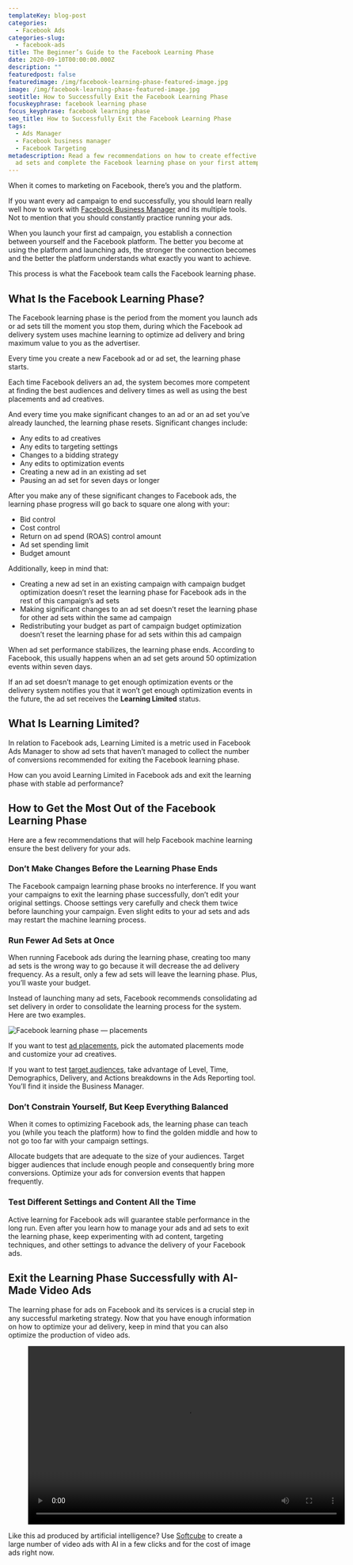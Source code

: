 ```yaml
---
templateKey: blog-post
categories:
  - Facebook Ads
categories-slug:
  - facebook-ads
title: The Beginner’s Guide to the Facebook Learning Phase
date: 2020-09-10T00:00:00.000Z
description: ""
featuredpost: false
featuredimage: /img/facebook-learning-phase-featured-image.jpg
image: /img/facebook-learning-phase-featured-image.jpg
seotitle: How to Successfully Exit the Facebook Learning Phase
focuskeyphrase: facebook learning phase
focus_keyphrase: facebook learning phase
seo_title: How to Successfully Exit the Facebook Learning Phase
tags:
  - Ads Manager
  - Facebook business manager
  - Facebook Targeting
metadescription: Read a few recommendations on how to create effective Facebook
  ad sets and complete the Facebook learning phase on your first attempt.
---
```

<!--StartFragment-->

When it comes to marketing on Facebook, there’s you and the platform.

If you want every ad campaign to end successfully, you should learn really well how to work with <a href="https://softcube.com/how-to-create-a-facebook-business-page/">Facebook Business Manager</a> and its multiple tools. Not to mention that you should constantly practice running your ads.

When you launch your first ad campaign, you establish a connection between yourself and the Facebook platform. The better you become at using the platform and launching ads, the stronger the connection becomes and the better the platform understands what exactly you want to achieve.

This process is what the Facebook team calls the Facebook learning phase.

## What Is the Facebook Learning Phase?

The Facebook learning phase is the period from the moment you launch ads or ad sets till the moment you stop them, during which the Facebook ad delivery system uses machine learning to optimize ad delivery and bring maximum value to you as the advertiser.

Every time you create a new Facebook ad or ad set, the learning phase starts.

Each time Facebook delivers an ad, the system becomes more competent at finding the best audiences and delivery times as well as using the best placements and ad creatives.

And every time you make significant changes to an ad or an ad set you’ve already launched, the learning phase resets. Significant changes include:

* Any edits to ad creatives
* Any edits to targeting settings
* Changes to a bidding strategy
* Any edits to optimization events
* Creating a new ad in an existing ad set
* Pausing an ad set for seven days or longer

After you make any of these significant changes to Facebook ads, the learning phase progress will go back to square one along with your:

* Bid control
* Cost control
* Return on ad spend (ROAS) control amount
* Ad set spending limit
* Budget amount

Additionally, keep in mind that:

* Creating a new ad set in an existing campaign with campaign budget optimization doesn’t reset the learning phase for Facebook ads in the rest of this campaign’s ad sets
* Making significant changes to an ad set doesn’t reset the learning phase for other ad sets within the same ad campaign
* Redistributing your budget as part of campaign budget optimization doesn’t reset the learning phase for ad sets within this ad campaign

When ad set performance stabilizes, the learning phase ends. According to Facebook, this usually happens when an ad set gets around 50 optimization events within seven days.

If an ad set doesn’t manage to get enough optimization events or the delivery system notifies you that it won’t get enough optimization events in the future, the ad set receives the **Learning Limited** status.

## What Is Learning Limited?

In relation to Facebook ads, Learning Limited is a metric used in Facebook Ads Manager to show ad sets that haven’t managed to collect the number of conversions recommended for exiting the Facebook learning phase. 

How can you avoid Learning Limited in Facebook ads and exit the learning phase with stable ad performance?

## How to Get the Most Out of the Facebook Learning Phase

Here are a few recommendations that will help Facebook machine learning ensure the best delivery for your ads.

### Don’t Make Changes Before the Learning Phase Ends

The Facebook campaign learning phase brooks no interference. If you want your campaigns to exit the learning phase successfully, don’t edit your original settings. Choose settings very carefully and check them twice before launching your campaign. Even slight edits to your ad sets and ads may restart the machine learning process.

### Run Fewer Ad Sets at Once

When running Facebook ads during the learning phase, creating too many ad sets is the wrong way to go because it will decrease the ad delivery frequency. As a result, only a few ad sets will leave the learning phase. Plus, you’ll waste your budget.

Instead of launching many ad sets, Facebook recommends consolidating ad set delivery in order to consolidate the learning process for the system. Here are two examples.

![Facebook learning phase — placements](/img/facebook-learning-phase-placements.png)

If you want to test [ad placements](https://softcube.com/how-to-place-ads-on-facebook-ad-placements/), pick the automated placements mode and customize your ad creatives.

If you want to test [target audiences](https://softcube.com/how-to-find-a-perfect-facebook-target-audience/), take advantage of Level, Time, Demographics, Delivery, and Actions breakdowns in the Ads Reporting tool. You’ll find it inside the Business Manager.

### Don’t Constrain Yourself, But Keep Everything Balanced

When it comes to optimizing Facebook ads, the learning phase can teach you (while you teach the platform) how to find the golden middle and how to not go too far with your campaign settings.

Allocate budgets that are adequate to the size of your audiences. Target bigger audiences that include enough people and consequently bring more conversions. Optimize your ads for conversion events that happen frequently.

### Test Different Settings and Content All the Time

Active learning for Facebook ads will guarantee stable performance in the long run. Even after you learn how to manage your ads and ad sets to exit the learning phase, keep experimenting with ad content, targeting techniques, and other settings to advance the delivery of your Facebook ads.

## Exit the Learning Phase Successfully with AI-Made Video Ads

The learning phase for ads on Facebook and its services is a crucial step in any successful marketing strategy. Now that you have enough information on how to optimize your ad delivery, keep in mind that you can also optimize the production of video ads.

<figure class="wp-block-video aligncenter"><video controls autoplay="autoplay" loop="loop" width="640" height="360"src="https://public2.softcube.com/media/ca47e7fca29397ffa80be3a041daf9fb.mp4"></video></figure>

Like this ad produced by artificial intelligence? Use [Softcube](http://softcube.com) to create a large number of video ads with AI in a few clicks and for the cost of image ads right now.